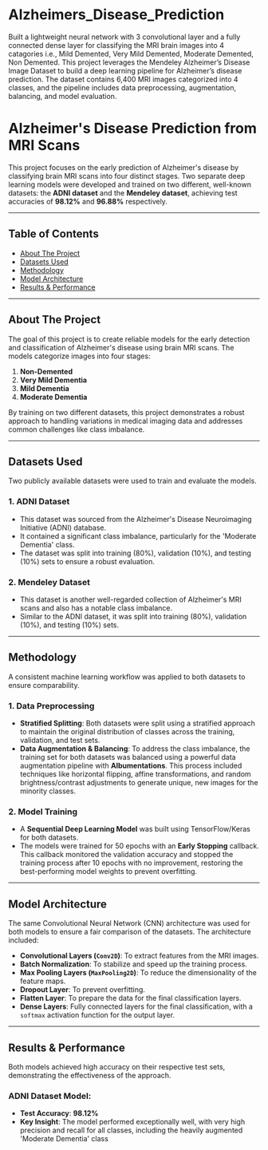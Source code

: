 # Alzheimers_Disease_Prediction
Built a lightweight neural network with 3 convolutional layer and a fully connected dense layer for classifying the MRI brain images into 4 catagories i.e., Mild Demented, Very Mild Demented, Moderate Demented, Non Demented.
This project leverages the Mendeley Alzheimer’s Disease Image Dataset to build a deep learning pipeline for Alzheimer’s disease prediction. The dataset contains 6,400 MRI images categorized into 4 classes, and the pipeline includes data preprocessing, augmentation, balancing, and model evaluation.
# Alzheimer's Disease Prediction from MRI Scans

This project focuses on the early prediction of Alzheimer's disease by classifying brain MRI scans into four distinct stages. Two separate deep learning models were developed and trained on two different, well-known datasets: the **ADNI dataset** and the **Mendeley dataset**, achieving test accuracies of **98.12%** and **96.88%** respectively.

---

## Table of Contents
- [About The Project](#-about-the-project)
- [Datasets Used](#-datasets-used)
- [Methodology](#-methodology)
- [Model Architecture](#-model-architecture)
- [Results & Performance](#-results--performance)

---

## About The Project

The goal of this project is to create reliable models for the early detection and classification of Alzheimer's disease using brain MRI scans. The models categorize images into four stages:

1.  **Non-Demented**
2.  **Very Mild Dementia**
3.  **Mild Dementia**
4.  **Moderate Dementia**

By training on two different datasets, this project demonstrates a robust approach to handling variations in medical imaging data and addresses common challenges like class imbalance.

---

## Datasets Used

Two publicly available datasets were used to train and evaluate the models.

### 1. ADNI Dataset
* This dataset was sourced from the Alzheimer's Disease Neuroimaging Initiative (ADNI) database.
* It contained a significant class imbalance, particularly for the 'Moderate Dementia' class.
* The dataset was split into training (80%), validation (10%), and testing (10%) sets to ensure a robust evaluation.

### 2. Mendeley Dataset
* This dataset is another well-regarded collection of Alzheimer's MRI scans and also has a notable class imbalance.
* Similar to the ADNI dataset, it was split into training (80%), validation (10%), and testing (10%) sets.

---

## Methodology

A consistent machine learning workflow was applied to both datasets to ensure comparability.

### 1. Data Preprocessing
* **Stratified Splitting**: Both datasets were split using a stratified approach to maintain the original distribution of classes across the training, validation, and test sets.
* **Data Augmentation & Balancing**: To address the class imbalance, the training set for both datasets was balanced using a powerful data augmentation pipeline with **Albumentations**. This process included techniques like horizontal flipping, affine transformations, and random brightness/contrast adjustments to generate unique, new images for the minority classes.

### 2. Model Training
* A **Sequential Deep Learning Model** was built using TensorFlow/Keras for both datasets.
* The models were trained for 50 epochs with an **Early Stopping** callback. This callback monitored the validation accuracy and stopped the training process after 10 epochs with no improvement, restoring the best-performing model weights to prevent overfitting.

---

## Model Architecture

The same Convolutional Neural Network (CNN) architecture was used for both models to ensure a fair comparison of the datasets. The architecture included:

* **Convolutional Layers (`Conv2D`)**: To extract features from the MRI images.
* **Batch Normalization**: To stabilize and speed up the training process.
* **Max Pooling Layers (`MaxPooling2D`)**: To reduce the dimensionality of the feature maps.
* **Dropout Layer**: To prevent overfitting.
* **Flatten Layer**: To prepare the data for the final classification layers.
* **Dense Layers**: Fully connected layers for the final classification, with a `softmax` activation function for the output layer.

---

## Results & Performance

Both models achieved high accuracy on their respective test sets, demonstrating the effectiveness of the approach.

### ADNI Dataset Model:
* **Test Accuracy**: **98.12%**
* **Key Insight**: The model performed exceptionally well, with very high precision and recall for all classes, including the heavily augmented 'Moderate Dementia' class
